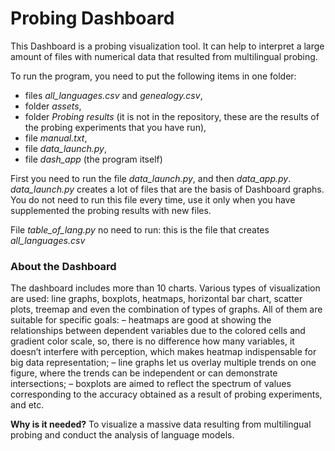# Probing Dashboard

This Dashboard is a probing visualization tool. It can help to interpret a large amount of files with numerical data that resulted from multilingual probing.

To run the program, you need to put the following items in one folder:
- files *all_languages.csv* and *genealogy.csv*,
- folder *assets*,
- folder *Probing results* (it is not in the repository, these are the results of the probing experiments that you have run),
- file *manual.txt*,
- file *data_launch.py*,
- file *dash_app* (the program itself)

First you need to run the file *data_launch.py*, and then *data_app.py*. *data_launch.py* creates a lot of files that are the basis of Dashboard graphs. You do not need to run this file every time, use it only when you have supplemented the probing results with new files.

File *table_of_lang.py* no need to run: this is the file that creates *all_languages.csv*

### About the Dashboard
The dashboard includes more than 10 charts. Various types of visualization are used: line graphs, boxplots, heatmaps, horizontal bar chart, scatter plots, treemap and even the combination of types of graphs. All of them are suitable for specific goals:
– heatmaps are good at showing the relationships between dependent variables due to the colored cells and gradient color scale, so, there is no difference how many variables, it doesn’t interfere with perception, which makes heatmap indispensable for big data representation;
– line graphs let us overlay multiple trends on one figure, where the trends can be independent or can demonstrate intersections;
– boxplots are aimed to reflect the spectrum of values corresponding to the accuracy obtained as a result of probing experiments, and etc.

**Why is it needed?** To visualize a massive data resulting from multilingual probing and conduct the analysis of language models. 

